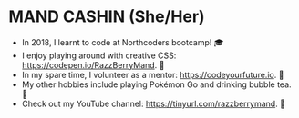# MAND CASHIN (She/Her)

* In 2018, I learnt to code at Northcoders bootcamp! 🎓
* I enjoy playing around with creative CSS: https://codepen.io/RazzBerryMand. 🎨 
* In my spare time, I volunteer as a mentor: https://codeyourfuture.io. 🌱
* My other hobbies include playing Pokémon Go and drinking bubble tea. 🧋
* Check out my YouTube channel: https://tinyurl.com/razzberrymand. 🍿

